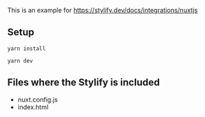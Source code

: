 This is an example for https://stylify.dev/docs/integrations/nuxtjs

## Setup

```
yarn install

yarn dev
```

## Files where the Stylify is included

- nuxt.config.js
- index.html
